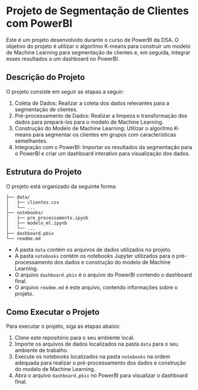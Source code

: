 # Projeto de Segmentação de Clientes com PowerBI

Este é um projeto desenvolvido durante o curso de PowerBI da DSA. O objetivo do projeto é utilizar o algoritmo K-means para construir um modelo de Machine Learning para segmentação de clientes e, em seguida, integrar esses resultados a um dashboard no PowerBI.

## Descrição do Projeto

O projeto consiste em seguir as etapas a seguir:

1. Coleta de Dados: Realizar a coleta dos dados relevantes para a segmentação de clientes.
2. Pré-processamento de Dados: Realizar a limpeza e transformação dos dados para prepará-los para o modelo de Machine Learning.
3. Construção do Modelo de Machine Learning: Utilizar o algoritmo K-means para segmentar os clientes em grupos com características semelhantes.
4. Integração com o PowerBI: Importar os resultados da segmentação para o PowerBI e criar um dashboard interativo para visualização dos dados.

## Estrutura do Projeto

O projeto está organizado da seguinte forma:

```
├── data/
│   ├── clientes.csv
│   └── ...
├── notebooks/
│   ├── pre_processamento.ipynb
│   ├── modelo_ml.ipynb
│   └── ...
├── dashboard.pbix
└── readme.md
```

- A pasta `data` contém os arquivos de dados utilizados no projeto.
- A pasta `notebooks` contém os notebooks Jupyter utilizados para o pré-processamento dos dados e construção do modelo de Machine Learning.
- O arquivo `dashboard.pbix` é o arquivo do PowerBI contendo o dashboard final.
- O arquivo `readme.md` é este arquivo, contendo informações sobre o projeto.

## Como Executar o Projeto

Para executar o projeto, siga as etapas abaixo:

1. Clone este repositório para o seu ambiente local.
2. Importe os arquivos de dados localizados na pasta `data` para o seu ambiente de trabalho.
3. Execute os notebooks localizados na pasta `notebooks` na ordem adequada para realizar o pré-processamento dos dados e construção do modelo de Machine Learning.
4. Abra o arquivo `dashboard.pbix` no PowerBI para visualizar o dashboard final.



